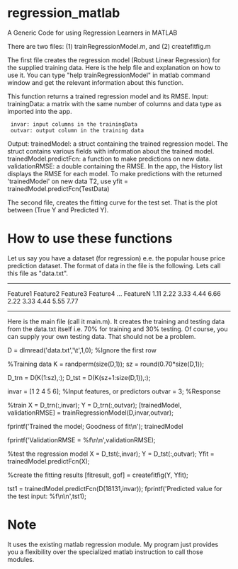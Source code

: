 # regression_matlab
A Generic Code for using Regression Learners in MATLAB

There are two files: (1) trainRegressionModel.m, and (2) createfitfig.m

The first file creates the regression model (Robust Linear Regression) for the supplied training data. Here is the help file and explanation on how to use it. You can type "help trainRegressionModel" in matlab command window and get the relevant information about this function.

This function returns a trained regression model and its RMSE. 
  Input:
     trainingData: a matrix with the same number of columns and data type
      as imported into the app.
     
     invar: input columns in the trainingData
     outvar: output column in the training data
  Output:
    trainedModel: a struct containing the trained regression model. The
      struct contains various fields with information about the trained
      model.
      trainedModel.predictFcn: a function to make predictions on new data.
      validationRMSE: a double containing the RMSE. In the app, the
      History list displays the RMSE for each model.
 To make predictions with the returned 'trainedModel' on new data T2, use
   yfit = trainedModel.predictFcn(TestData)


The second file, creates the fitting curve for the test set. That is the plot between (True Y and Predicted Y).

# How to use these functions

Let us say you have a dataset (for regression) e.e. the popular house price prediction dataset. The format of data in the file is the following. Lets call this file as "data.txt".
__________________________________________________________________________
Feature1      Feature2       Feature3        Feature4 ...   FeatureN
1.11           2.22           3.33            4.44            6.66
2.22           3.33           4.44            5.55            7.77
__________________________________________________________________________


Here is the main file (call it main.m). It creates the training and testing data from the data.txt itself i.e. 70% for training and 30% testing. Of course, you can supply your own testing data. That should not be a problem.

D = dlmread('data.txt','\t',1,0); %Ignore the first row

%Training data
K = randperm(size(D,1));
sz = round(0.70*size(D,1));

D_trn = D(K(1:sz),:);
D_tst = D(K(sz+1:size(D,1)),:);

invar = [1 2 4 5 6]; %Input features, or predictors
outvar = 3; %Response

%train
X = D_trn(:,invar);
Y = D_trn(:,outvar);
[trainedModel, validationRMSE] = trainRegressionModel(D,invar,outvar);

fprintf('Trained the model; Goodness of fit\n');
trainedModel

fprintf('ValidationRMSE = %f\n\n',validationRMSE);

%test the regression model
X = D_tst(:,invar);
Y = D_tst(:,outvar);
Yfit = trainedModel.predictFcn(X);

%create the fitting results
[fitresult, gof] = createfitfig(Y, Yfit);

tst1 = trainedModel.predictFcn(D(18131,invar));
fprintf('Predicted value for the test input: %f\n\n',tst1);

# Note

It uses the existing matlab regression module. My program just provides you a flexibility over the specialized matlab instruction to call those modules.
